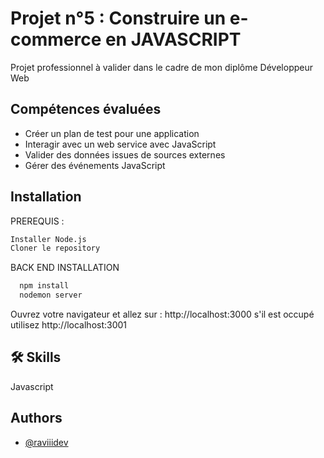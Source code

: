 
# Projet n°5 : Construire un e-commerce en JAVASCRIPT

Projet professionnel à valider dans le cadre de mon diplôme Développeur Web





## Compétences évaluées
- Créer un plan de test pour une application
- Interagir avec un web service avec JavaScript
- Valider des données issues de sources externes
- Gérer des événements JavaScript


## Installation

PREREQUIS : 
```bash
Installer Node.js 
Cloner le repository
```

BACK END INSTALLATION

```bash
  npm install
  nodemon server
```

Ouvrez votre navigateur et allez sur : http://localhost:3000 s'il est occupé utilisez http://localhost:3001




## 🛠 Skills
Javascript


## Authors

- [@raviiidev](https://www.github.com/raviiidev)

